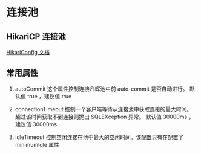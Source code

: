# 连接池

## HikariCP 连接池

[HikariConfig 文档](https://www.javadoc.io/doc/com.zaxxer/HikariCP/4.0.3/com/zaxxer/hikari/HikariConfig.html)

## 常用属性

1. autoCommit 
这个属性控制连接凡辉池中前 auto-commit 是否自动进行。
默认值 true ，建议值 true

2. connectionTimeout
控制一个客户端等待从连接池中获取连接的最大时间。超过该时间获取不到连接则抛出 SQLEXception 异常。
默认值 30000ms ，建议值 30000ms

3. idleTimeout 
控制空闲连接在池中最大的空闲时间。该配置只有在配置了 minimumIdle 属性